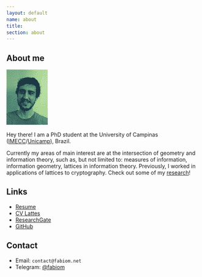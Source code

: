 ```yaml
---
layout: default
name: about
title:
section: about
---
```


## About me

<div class="card">
  <img src="me.png">
</div>

Hey there! I am a PhD student at the University of Campinas ([IMECC](https://www.ime.unicamp.br/)/[Unicamp](https://www.unicamp.br/)), Brazil.

Currently my areas of main interest are at the intersection of geometry and information theory, such as, but not limited to: measures of information, information geometry, lattices in information theory. Previously, I worked in applications of lattices to cryptography. Check out some of my [research](/research)!


## Links

<ul>
  <li><a href="/docs/resume.pdf">Resume</a></li>
  <li><a href="http://lattes.cnpq.br/5029099102514492">CV Lattes</a></li>
  <li><a href="https://www.researchgate.net/profile/Fabio-C-C-Meneghetti">ResearchGate</a></li>
  <li><a href="https://github.com/fabiom">GitHub</a></li>
</ul>

## Contact

- Email: `contact@fabiom.net`
- Telegram: [@fabiom](https://t.me/fabiom)
